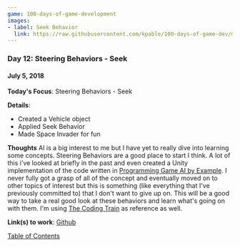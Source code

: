 ```yaml
---
game: 100-days-of-game-development
images: 
- label: Seek Behavior
  link: https://raw.githubusercontent.com/kpable/100-days-of-game-dev/master/images/day12-sb-seek/seek.gif
---
```


<a name="day-12"></a>
### Day 12: Steering Behaviors - Seek
#### July 5, 2018 

**Today's Focus**: Steering Behaviors - Seek

**Details**:
  - Created a Vehicle object
  - Applied Seek Behavior
  - Made Space Invader for fun

**Thoughts** 
AI is a big interest to me but I have yet to really dive into learning some concepts. Steering Behaviors are a good place to start I think. A lot of this i've looked at briefly in the past and even created a Unity implementation of the code written in [Programming Game AI by Example](https://www.amazon.com/Programming-Example-Wordware-Developers-Library/dp/1556220782). I never fully got a grasp of all of the concept and eventually moved on to other topics of interest but this is something (like everything that I've previously committed to) that I don't want to give up on. This will be a good way to take a real good look at these behaviors and learn what's going on with them. I'm using [The Coding Train](https://www.youtube.com/watch?v=4hA7G3gup-4) as reference as well. 


<!-- **Examples**: 

#### Seek Behavior
![Seek Behavior](https://raw.githubusercontent.com/kpable/100-days-of-game-dev/master/images/day12-sb-seek/seek.gif)  
 -->

**Link(s) to work**: [Github](https://github.com/Kpable/Kpable-Labs/tree/misc/steering-behavior/Assets/Misc/Steering%20Behaviors)

[Table of Contents](#toc)
